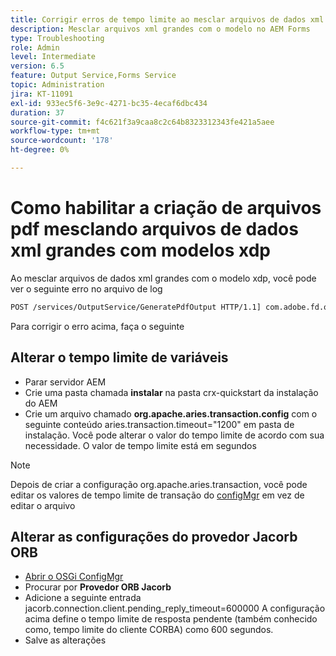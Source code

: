 ```yaml
---
title: Corrigir erros de tempo limite ao mesclar arquivos de dados xml grandes com o modelo xdp
description: Mesclar arquivos xml grandes com o modelo no AEM Forms
type: Troubleshooting
role: Admin
level: Intermediate
version: 6.5
feature: Output Service,Forms Service
topic: Administration
jira: KT-11091
exl-id: 933ec5f6-3e9c-4271-bc35-4ecaf6dbc434
duration: 37
source-git-commit: f4c621f3a9caa8c2c64b8323312343fe421a5aee
workflow-type: tm+mt
source-wordcount: '178'
ht-degree: 0%

---
```


# Como habilitar a criação de arquivos pdf mesclando arquivos de dados xml grandes com modelos xdp

Ao mesclar arquivos de dados xml grandes com o modelo xdp, você pode ver o seguinte erro no arquivo de log

```txt
POST /services/OutputService/GeneratePdfOutput HTTP/1.1] com.adobe.fd.output.internal.exception.OutputServiceException AEM_OUT_001_003:Unexpected Exception: client timeout reached org.omg.CORBA.TIMEOUT: client timeout reached
```

Para corrigir o erro acima, faça o seguinte

## Alterar o tempo limite de variáveis

* Parar servidor AEM
* Crie uma pasta chamada **instalar** na pasta crx-quickstart da instalação do AEM
* Crie um arquivo chamado **org.apache.aries.transaction.config** com o seguinte conteúdo
aries.transaction.timeout=&quot;1200&quot;
em pasta de instalação. Você pode alterar o valor do tempo limite de acordo com sua necessidade. O valor de tempo limite está em segundos

>[!NOTE]
> Depois de criar a configuração org.apache.aries.transaction, você pode editar os valores de tempo limite de transação do [configMgr](http://localhost:4502/system/console/configMgr) em vez de editar o arquivo


## Alterar as configurações do provedor Jacorb ORB

* [Abrir o OSGi ConfigMgr](http://localhost:4502/system/console/configMgr)
* Procurar por **Provedor ORB Jacorb**
* Adicione a seguinte entrada
jacorb.connection.client.pending_reply_timeout=600000
A configuração acima define o tempo limite de resposta pendente (também conhecido como, tempo limite do cliente CORBA) como 600 segundos.
* Salve as alterações
